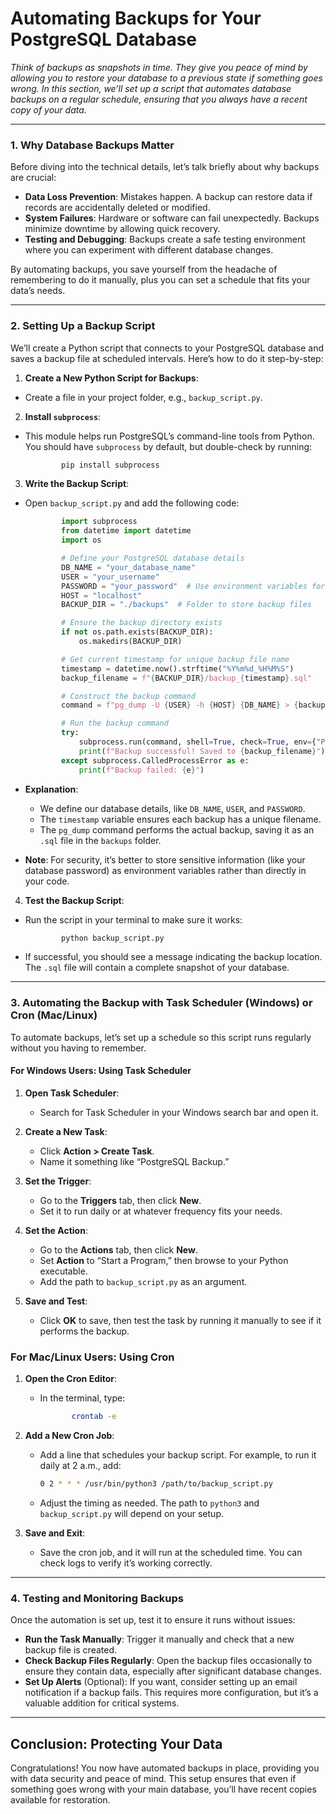 # **Automating Backups for Your PostgreSQL Database**

*Think of backups as snapshots in time. They give you peace of mind by allowing you to restore your database to a previous state if something goes wrong. In this section, we’ll set up a script that automates database backups on a regular schedule, ensuring that you always have a recent copy of your data.*

___

### **1. Why Database Backups Matter**

Before diving into the technical details, let’s talk briefly about why backups are crucial:

- **Data Loss Prevention**: Mistakes happen. A backup can restore data if records are accidentally deleted or modified.
- **System Failures**: Hardware or software can fail unexpectedly. Backups minimize downtime by allowing quick recovery.
- **Testing and Debugging**: Backups create a safe testing environment where you can experiment with different database changes.

By automating backups, you save yourself from the headache of remembering to do it manually, plus you can set a schedule that fits your data’s needs.

___

### **2. Setting Up a Backup Script**

We’ll create a Python script that connects to your PostgreSQL database and saves a backup file at scheduled intervals. Here’s how to do it step-by-step:

1. **Create a New Python Script for Backups**:

- Create a file in your project folder, e.g., `backup_script.py`.

2. **Install `subprocess`**:

- This module helps run PostgreSQL’s command-line tools from Python. You should have `subprocess` by default, but double-check by running:

    ```bash
            pip install subprocess
    ```

3. **Write the Backup Script**:

- Open `backup_script.py` and add the following code:

    ```python
            import subprocess
            from datetime import datetime
            import os

            # Define your PostgreSQL database details
            DB_NAME = "your_database_name"
            USER = "your_username"
            PASSWORD = "your_password"  # Use environment variables for security in real projects
            HOST = "localhost"
            BACKUP_DIR = "./backups"  # Folder to store backup files

            # Ensure the backup directory exists
            if not os.path.exists(BACKUP_DIR):
                os.makedirs(BACKUP_DIR)

            # Get current timestamp for unique backup file name
            timestamp = datetime.now().strftime("%Y%m%d_%H%M%S")
            backup_filename = f"{BACKUP_DIR}/backup_{timestamp}.sql"

            # Construct the backup command
            command = f"pg_dump -U {USER} -h {HOST} {DB_NAME} > {backup_filename}"

            # Run the backup command
            try:
                subprocess.run(command, shell=True, check=True, env={"PGPASSWORD": PASSWORD})
                print(f"Backup successful! Saved to {backup_filename}")
            except subprocess.CalledProcessError as e:
                print(f"Backup failed: {e}")
    ```

- **Explanation**:
  - We define our database details, like `DB_NAME`, `USER`, and `PASSWORD`.
  - The `timestamp` variable ensures each backup has a unique filename.
  - The `pg_dump` command performs the actual backup, saving it as an `.sql` file in the `backups` folder.
- **Note**: For security, it’s better to store sensitive information (like your database password) as environment variables rather than directly in your code.

4. **Test the Backup Script**:

- Run the script in your terminal to make sure it works:

    ```bash
            python backup_script.py
    ```

- If successful, you should see a message indicating the backup location. The `.sql` file will contain a complete snapshot of your database.

___

### **3. Automating the Backup with Task Scheduler (Windows) or Cron (Mac/Linux)**

To automate backups, let’s set up a schedule so this script runs regularly without you having to remember.

#### **For Windows Users: Using Task Scheduler**

1. **Open Task Scheduler**:
   - Search for Task Scheduler in your Windows search bar and open it.

2. **Create a New Task**:
   - Click **Action > Create Task**.
   - Name it something like “PostgreSQL Backup.”

3. **Set the Trigger**:
   - Go to the **Triggers** tab, then click **New**.
   - Set it to run daily or at whatever frequency fits your needs.

4. **Set the Action**:
   - Go to the **Actions** tab, then click **New**.
   - Set **Action** to “Start a Program,” then browse to your Python executable.
   - Add the path to `backup_script.py` as an argument.

5. **Save and Test**:
   - Click **OK** to save, then test the task by running it manually to see if it performs the backup.

### **For Mac/Linux Users: Using Cron**

1. **Open the Cron Editor**:
   - In the terminal, type:

     ```bash
            crontab -e
     ```

2. **Add a New Cron Job**:
   - Add a line that schedules your backup script. For example, to run it daily at 2 a.m., add:

     ```bash
     0 2 * * * /usr/bin/python3 /path/to/backup_script.py
     ```

   - Adjust the timing as needed. The path to `python3` and `backup_script.py` will depend on your setup.

3. **Save and Exit**:
   - Save the cron job, and it will run at the scheduled time. You can check logs to verify it’s working correctly.

___

### **4. Testing and Monitoring Backups**

Once the automation is set up, test it to ensure it runs without issues:

   - **Run the Task Manually**: Trigger it manually and check that a new backup file is created.
   - **Check Backup Files Regularly**: Open the backup files occasionally to ensure they contain data, especially after significant database changes.
   - **Set Up Alerts** (Optional): If you want, consider setting up an email notification if a backup fails. This requires more configuration, but it’s a valuable addition for critical systems.

___

## **Conclusion: Protecting Your Data**

Congratulations! You now have automated backups in place, providing you with data security and peace of mind. This setup ensures that even if something goes wrong with your main database, you’ll have recent copies available for restoration.
